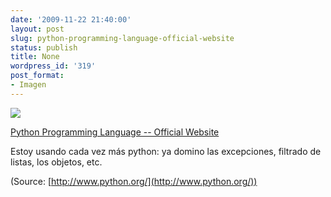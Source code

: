 ```yaml
---
date: '2009-11-22 21:40:00'
layout: post
slug: python-programming-language-official-website
status: publish
title: None
wordpress_id: '319'
post_format:
- Imagen
---
```


[![](http://jjdenis.files.wordpress.com/2012/04/tumblr_ktj2rlnyvk1qzqnl8o1_r1_1280.png)](http://www.python.org/)

[Python Programming Language -- Official Website](http://www.python.org/)




Estoy usando cada vez más python: ya domino las excepciones, filtrado de listas, los objetos, etc.

(Source: [http://www.python.org/](http://www.python.org/))
